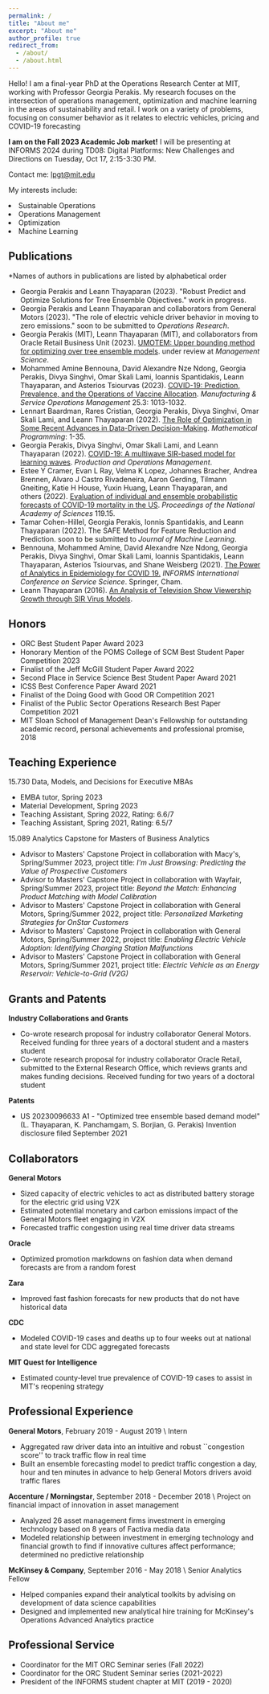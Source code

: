 ```yaml
---
permalink: /
title: "About me"
excerpt: "About me"
author_profile: true
redirect_from: 
  - /about/
  - /about.html
---
```


Hello! I am a final-year PhD at the Operations Research Center at MIT, working with Professor Georgia Perakis. My research focuses on the intersection of operations management, optimization and machine learning in the areas of sustainability and retail. I work on a variety of problems, focusing on consumer behavior as it relates to electric vehicles, pricing and COVID-19 forecasting

**I am on the Fall 2023 Academic Job market!** I will be presenting at INFORMS 2024 during TD08: Digital Platforms: New Challenges and Directions on Tuesday, Oct 17, 2:15-3:30 PM. 

Contact me: lpgt@mit.edu

My interests include:
<li>Sustainable Operations</li><li>Operations Management</li><li>Optimization</li><li>Machine Learning</li>


## Publications

\*Names of authors in publications are listed by alphabetical order

* Georgia Perakis and Leann Thayaparan (2023). "Robust Predict and Optimize Solutions for Tree Ensemble Objectives." work in progress.
* Georgia Perakis and Leann Thayaparan and collaborators from General Motors (2023). "The role of electric vehicle driver behavior in moving to zero emissions." soon to be submitted to *Operations Research*.
* Georgia Perakis (MIT), Leann Thayaparan (MIT), and collaborators from Oracle Retail Business Unit (2023). [UMOTEM: Upper bounding
method for optimizing over tree ensemble models](https://papers.ssrn.com/sol3/papers.cfm?abstract_id=3972341). under review at *Management Science*.
* Mohammed Amine Bennouna, David Alexandre Nze Ndong, Georgia Perakis, Divya Singhvi, Omar Skali Lami, Ioannis Spantidakis, Leann Thayaparan, and Asterios Tsiourvas (2023). [COVID-19: Prediction, Prevalence, and the Operations of Vaccine Allocation](https://pubsonline.informs.org/doi/abs/10.1287/msom.2022.1160). *Manufacturing & Service Operations Management* 25.3: 1013-1032.
* Lennart Baardman, Rares Cristian, Georgia Perakis, Divya Singhvi, Omar Skali Lami, and Leann Thayaparan (2022). [The Role of Optimization in Some Recent Advances in Data-Driven Decision-Making](https://link.springer.com/article/10.1007/s10107-022-01874-9). *Mathematical Programming*: 1-35.
* Georgia Perakis, Divya Singhvi, Omar Skali Lami, and Leann Thayaparan (2022). [COVID-19: A multiwave SIR-based model for learning waves](https://onlinelibrary.wiley.com/doi/pdf/10.1111/poms.13681). *Production and Operations Management*.
* Estee Y Cramer, Evan L Ray, Velma K Lopez, Johannes Bracher, Andrea Brennen, Alvaro J Castro Rivadeneira, Aaron Gerding, Tilmann Gneiting, Katie H House, Yuxin Huang, Leann Thayaparan, and others (2022). [Evaluation of individual and ensemble probabilistic forecasts of COVID-19 mortality in the US](`). *Proceedings of the National Academy of Sciences* 119.15.
* Tamar Cohen-Hillel, Georgia Perakis, Ionnis Spantidakis, and Leann Thayaparan (2022). The SAFE Method for Feature Reduction and Prediction. soon to be submitted to *Journal of Machine Learning*.
* Bennouna, Mohammed Amine, David Alexandre Nze Ndong, Georgia Perakis, Divya Singhvi, Omar Skali Lami, Ioannis Spantidakis, Leann Thayaparan, Asterios Tsiourvas, and Shane Weisberg (2021). [The Power of Analytics in Epidemiology for COVID 19.](https://link.springer.com/chapter/10.1007/978-3-030-90275-9_21) *INFORMS International Conference on Service Science*. Springer, Cham.
* Leann Thayaparan (2016). [An Analysis of Television Show Viewership Growth through SIR Virus Models](https://dataspace.princeton.edu/handle/88435/dsp01fq977x201).

## Honors
* ORC Best Student Paper Award 2023
* Honorary Mention of the POMS College of SCM Best Student Paper Competition 2023
* Finalist of the Jeff McGill Student Paper Award 2022
* Second Place in Service Science Best Student Paper Award 2021
* ICSS Best Conference Paper Award 2021
* Finalist of the Doing Good with Good OR Competition 2021
* Finalist of the Public Sector Operations Research Best Paper Competition 2021
* MIT Sloan School of Management Dean's Fellowship for outstanding academic record, personal achievements and professional promise, 2018

## Teaching Experience
15.730 Data, Models, and Decisions for Executive MBAs
* EMBA tutor, Spring 2023
* Material Development, Spring 2023
* Teaching Assistant, Spring 2022, Rating: 6.6/7 
* Teaching Assistant, Spring 2021, Rating: 6.5/7 

15.089 Analytics Capstone for Masters of Business Analytics
* Advisor to Masters' Capstone Project in collaboration with Macy's, Spring/Summer 2023, project title: *I'm Just Browsing: Predicting the Value of Prospective Customers*
* Advisor to Masters' Capstone Project in collaboration with Wayfair, Spring/Summer 2023, project title: *Beyond the Match: Enhancing Product Matching with Model Calibration*
* Advisor to Masters' Capstone Project in collaboration with General Motors, Spring/Summer 2022, project title: *Personalized Marketing Strategies for OnStar Customers*
* Advisor to Masters' Capstone Project in collaboration with General Motors, Spring/Summer 2022, project title: *Enabling Electric Vehicle Adoption: Identifying Charging Station Malfunctions*
* Advisor to Masters' Capstone Project in collaboration with General Motors, Spring/Summer 2021, project title: *Electric Vehicle as an Energy Reservoir: Vehicle-to-Grid (V2G)*

## Grants and Patents
**Industry Collaborations and Grants**
* Co-wrote research proposal for industry collaborator General Motors. Received funding for three years of a doctoral student and a masters student
* Co-wrote research proposal for industry collaborator Oracle Retail, submitted to the External Research Office, which reviews grants and makes funding decisions. Received funding for two years of a doctoral student

**Patents**
* US 20230096633 A1 - "Optimized tree ensemble based demand model" (L. Thayaparan, K. Panchamgam, S. Borjian, G. Perakis) Invention disclosure filed September 2021

## Collaborators 
**General Motors**
* Sized capacity of electric vehicles to act as distributed battery storage for the electric grid using V2X
* Estimated potential monetary and carbon emissions impact of the General Motors fleet engaging in V2X
* Forecasted traffic congestion using real time driver data streams

**Oracle**
* Optimized promotion markdowns on fashion data when demand forecasts are from a random forest

**Zara**
* Improved fast fashion forecasts for new products that do not have historical data 

**CDC**
* Modeled COVID-19 cases and deaths up to four weeks out at national and state level for CDC aggregated forecasts

**MIT Quest for Intelligence**
* Estimated county-level true prevalence of COVID-19 cases to assist in MIT's reopening strategy


## Professional Experience 
**General Motors**, February 2019 - August 2019 \\
Intern
* Aggregated raw driver data into an intuitive and robust ``congestion score'' to track traffic flow in real time
* Built an ensemble forecasting model to predict traffic congestion a day, hour and ten minutes in advance to help General Motors drivers avoid traffic flares

**Accenture / Morningstar**, September 2018 - December 2018 \\
Project on financial impact of innovation in asset management
* Analyzed 26 asset management firms investment in emerging technology based on 8 years of Factiva media data 
* Modeled relationship between investment in emerging technology and financial growth to find if innovative cultures affect performance; determined no predictive relationship

**McKinsey \& Company**, September 2016 - May 2018 \\
Senior Analytics Fellow
* Helped companies expand their analytical toolkits by advising on development of data science capabilities 
* Designed and implemented new analytical hire training for McKinsey's Operations Advanced Analytics practice
 
## Professional Service 
* Coordinator for the MIT ORC Seminar series (Fall 2022)
* Coordinator for the ORC Student Seminar series (2021-2022)
* President of the INFORMS student chapter at MIT (2019 - 2020) 


